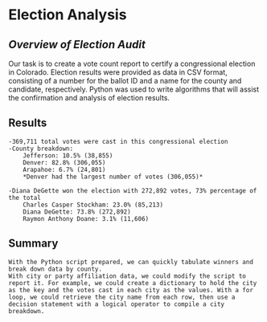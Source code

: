 # **Election Analysis**

## *Overview of Election Audit*

Our task is to create a vote count report to certify a congressional election in Colorado. Election results were provided as data in CSV format, consisting of a number for the ballot ID and a name for the county and candidate, respectively. Python was used to write algorithms that will assist the confirmation and analysis of election results.

## Results

	-369,711 total votes were cast in this congressional election
	-County breakdown:
		Jefferson: 10.5% (38,855)
		Denver: 82.8% (306,055)
		Arapahoe: 6.7% (24,801)
		*Denver had the largest number of votes (306,055)*
		
	-Diana DeGette won the election with 272,892 votes, 73% percentage of the total
		Charles Casper Stockham: 23.0% (85,213)
		Diana DeGette: 73.8% (272,892)
		Raymon Anthony Doane: 3.1% (11,606)

## Summary 

	With the Python script prepared, we can quickly tabulate winners and break down data by county.
	With city or party affiliation data, we could modify the script to report it. For example, we could create a dictionary to hold the city as the key and the votes cast in each city as the values. With a for loop, we could retrieve the city name from each row, then use a decision statement with a logical operator to compile a city breakdown.